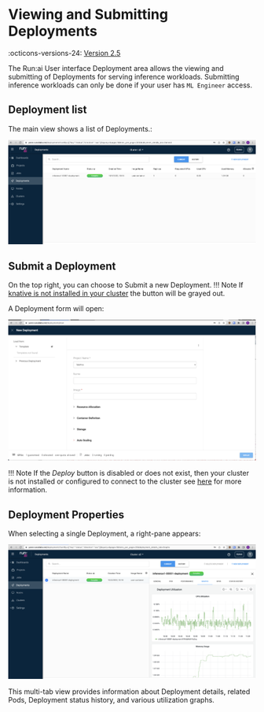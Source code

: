 # Viewing and Submitting Deployments

:octicons-versions-24: [Version 2.5](../../home/whats-new-2022.md#may-2022-runai-version-25)


The Run:ai User interface Deployment area allows the viewing and submitting of Deployments for serving inference workloads. Submitting inference workloads can only be done if your user has `ML Engineer` access.

## Deployment list

The main view shows a list of Deployments.:

![job-list](img/deployment-list.png)


## Submit a Deployment
On the top right, you can choose to Submit a new Deployment. 
!!! Note
    If [knative is not installed in your cluster](../runai-setup/cluster-setup/cluster-prerequisites.md#inference) the button will be grayed out.

A Deployment form will open: 

![submit-job](img/submit-deployment.png)

!!! Note
    If the _Deploy_ button is disabled or does not exist, then your cluster is not installed or configured to connect to the cluster see [here](overview.md) for more information.

## Deployment Properties

When selecting a single Deployment, a right-pane appears:

![job-properties](img/deployment-properties.png)

This multi-tab view provides information about Deployment details, related Pods, Deployment status history, and various utilization graphs. 

